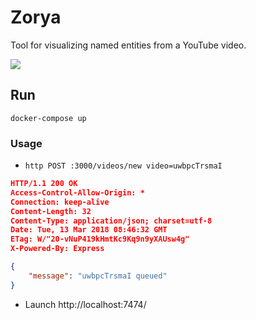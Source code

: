 # Zorya

Tool for visualizing named entities from a YouTube video.

![](https://raw.githubusercontent.com/gaving/zorya/master/site/1.png)

## Run

`docker-compose up`

### Usage

- `http POST :3000/videos/new video=uwbpcTrsmaI`

```json
HTTP/1.1 200 OK
Access-Control-Allow-Origin: *
Connection: keep-alive
Content-Length: 32
Content-Type: application/json; charset=utf-8
Date: Tue, 13 Mar 2018 08:46:32 GMT
ETag: W/"20-vNuP419kHmtKc9Kq9n9yXAUsw4g"
X-Powered-By: Express

{
    "message": "uwbpcTrsmaI queued"
}
```

- Launch http://localhost:7474/
